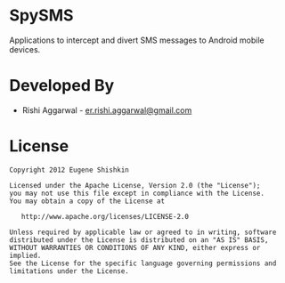 SpySMS
=============

Applications to intercept and divert SMS messages to Android mobile devices.

Developed By
============

* Rishi Aggarwal - <er.rishi.aggarwal@gmail.com>

License
=======

    Copyright 2012 Eugene Shishkin

    Licensed under the Apache License, Version 2.0 (the "License");
    you may not use this file except in compliance with the License.
    You may obtain a copy of the License at

       http://www.apache.org/licenses/LICENSE-2.0

    Unless required by applicable law or agreed to in writing, software
    distributed under the License is distributed on an "AS IS" BASIS,
    WITHOUT WARRANTIES OR CONDITIONS OF ANY KIND, either express or implied.
    See the License for the specific language governing permissions and
    limitations under the License.